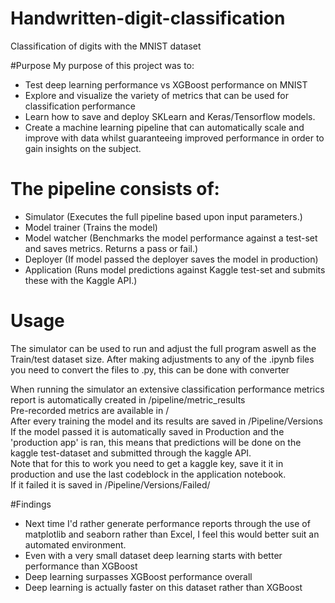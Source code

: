 # Handwritten-digit-classification
Classification of digits with the MNIST dataset

#Purpose
My purpose of this project was to:
* Test deep learning performance vs XGBoost performance on MNIST
* Explore and visualize the variety of metrics that can be used for classification performance
* Learn how to save and deploy SKLearn and Keras/Tensorflow models.
* Create a machine learning pipeline that can automatically scale and improve with data whilst guaranteeing improved performance in order to gain insights on the subject.

# The pipeline consists of:
* Simulator      (Executes the full pipeline based upon input parameters.)  
* Model trainer  (Trains the model)  
* Model watcher  (Benchmarks the model performance against a test-set and saves metrics. Returns a pass or fail.)  
* Deployer  (If model passed the deployer saves the model in production)  
* Application (Runs model predictions against Kaggle test-set and submits these with the Kaggle API.)  

# Usage
The simulator can be used to run and adjust the full program aswell as the Train/test dataset size.   After making adjustments to any of the .ipynb files you need to convert the files to .py, this can be done with converter

When running the simulator an extensive classification performance metrics report is automatically created in /pipeline/metric_results  
Pre-recorded metrics are available in /  
After every training the model and its results are saved in /Pipeline/Versions  
If the model passed it is automatically saved in Production and the 'production app' is ran, this means that predictions will be done on the kaggle test-dataset
and submitted through the kaggle API.  
Note that for this to work you need to get a kaggle key, save it it in production and use the last codeblock in the application notebook.  
If it failed it is saved in /Pipeline/Versions/Failed/

#Findings
* Next time I'd rather generate performance reports through the use of matplotlib and seaborn rather than Excel, I feel this would better suit an automated environment.
* Even with a very small dataset deep learning starts with better performance than XGBoost
* Deep learning surpasses XGBoost performance overall
* Deep learning is actually faster on this dataset rather than XGBoost

